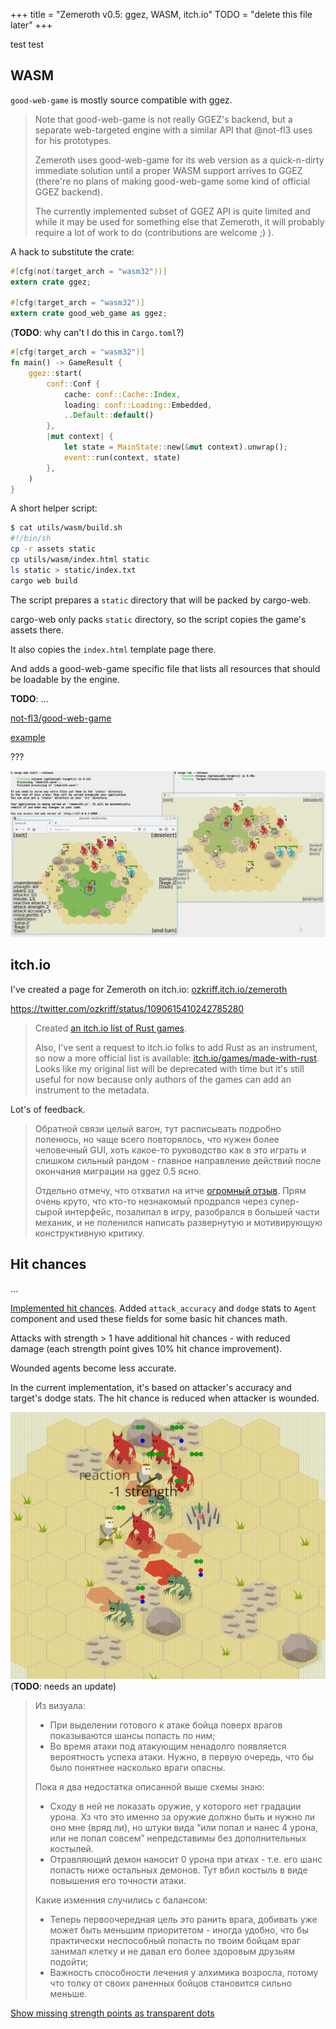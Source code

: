 +++
title = "Zemeroth v0.5: ggez, WASM, itch.io"
TODO = "delete this file later"
+++

<!-- TODO: spell-checker:disable -->

test test

## WASM

`good-web-game` is mostly source compatible with ggez.

> Note that good-web-game is not really GGEZ's backend,
> but a separate web-targeted engine with a similar API
> that @not-fl3 uses for his prototypes.
>
> Zemeroth uses good-web-game for its web version as a quick-n-dirty
> immediate solution until a proper WASM support arrives to GGEZ
> (there're no plans of making good-web-game some kind of official GGEZ backend).
>
> The currently implemented subset of GGEZ API is quite limited
> and while it may be used for something else that Zemeroth,
> it will probably require a lot of work to do (contributions are welcome ;) ).

A hack to substitute the crate:

```rust
#[cfg(not(target_arch = "wasm32"))]
extern crate ggez;

#[cfg(target_arch = "wasm32")]
extern crate good_web_game as ggez;
```

(__TODO__: why can't I do this in `Cargo.toml`?)

```rust
#[cfg(target_arch = "wasm32")]
fn main() -> GameResult {
    ggez::start(
        conf::Conf {
            cache: conf::Cache::Index,
            loading: conf::Loading::Embedded,
            ..Default::default()
        },
        |mut context| {
            let state = MainState::new(&mut context).unwrap();
            event::run(context, state)
        },
    )
}
```

A short helper script:

```sh
$ cat utils/wasm/build.sh
#!/bin/sh
cp -r assets static
cp utils/wasm/index.html static
ls static > static/index.txt
cargo web build
```

The script prepares a `static` directory that will be packed by cargo-web.

cargo-web only packs `static` directory, so the script copies the game's assets there.

It also copies the `index.html` template page there.

And adds a good-web-game specific file that lists all resources
that should be loadable by the engine.

__TODO__: ...

[not-fl3/good-web-game](https://github.com/not-fl3/good-web-game)

[example](https://github.com/not-fl3/good-web-game/tree/9b362da6d/examples/simple)

???

![TODO](2019-01-29--web-port-vs-native.jpg)

## itch.io

I've created a page for Zemeroth on itch.io:
[ozkriff.itch.io/zemeroth](https://ozkriff.itch.io/zemeroth)

<https://twitter.com/ozkriff/status/1090615410242785280>

> Created [an itch.io list of Rust games][itch-rust-list].
>
> Also, I've sent a request to itch.io folks to add Rust as an instrument,
> so now a more official list is available:
> [itch.io/games/made-with-rust](https://itch.io/games/made-with-rust).
> Looks like my original list will be deprecated with time but
> it's still useful for now because only authors of the games can add
> an instrument to the metadata.

[itch-rust-list]: https://www.reddit.com/r/rust/comments/arm9dr/a_list_of_itchio_games_written_in_rust

Lot's of feedback.

> Обратной связи целый вагон, тут расписывать подробно поленюсь,
> но чаще всего повторялось, что нужен более человечный GUI,
> хоть какое-то руководство как в это играть и слишком сильный рандом -
> главное направление действий после окончания миграции на ggez 0.5 ясно.
>
> Отдельно отмечу, что отхватил на итче [огромный отзыв](https://itch.io/post/660275).
> Прям очень круто, что кто-то незнакомый продрался через супер-сырой интерфейс,
> позалипал в игру, разобрался в большей части механик,
> и не поленился написать развернутую и мотивирующую конструктивную критику.

## Hit chances

...

[Implemented hit chances](https://github.com/ozkriff/zemeroth/pull/370).
Added `attack_accuracy`  and  `dodge`  stats to  `Agent`  component
and used these fields for some basic hit chances math.

Attacks with strength > 1 have additional hit chances - with reduced damage
(each strength point gives 10% hit chance improvement).

Wounded agents become less accurate.

In the current implementation, it's based on attacker's accuracy and target's
dodge stats. The hit chance is reduced when attacker is wounded.

![Hit chances demo](2018-09-29--old-hit-chances-demo.gif)
(__TODO__: needs an update)

> Из визуала:
>
> - При выделении готового к атаке бойца поверх врагов
>   показываются шансы попасть по ним;
> - Во время атаки под атакующим ненадолго появляется вероятность успеха атаки.
>   Нужно, в первую очередь, что бы было понятнее насколько враги опасны.
>
> Пока я два недостатка описанной выше схемы знаю:
>
> - Сходу в ней не показать оружие, у которого нет градации урона.
>   Хз что это именно за оружие должно быть и нужно ли оно мне (вряд ли),
>   но штуки вида “или попал и нанес 4 урона, или не попал совсем”
>   непредставимы без дополнительных костылей.
> - Отравляющий демон наносит 0 урона при атках - т.е. его шанс попасть
>   ниже остальных демонов.
>   Тут вбил костыль в виде повышения его точности атаки.
>
> Какие изменния случились с балансом:
>
> - Теперь первоочередная цель это ранить врага,
>   добивать уже может быть меньшим приоритетом - иногда удобно,
>   что бы практически неспособный попасть по твоим бойцам враг
>   занимал клетку и не давал его более здоровым друзьям подойти;
> - Важность способности лечения у алхимика возросла, потому что толку
>   от своих раненных бойцов становится сильно меньше.

[Show missing strength points as transparent dots](https://github.com/ozkriff/zemeroth/pull/343)
